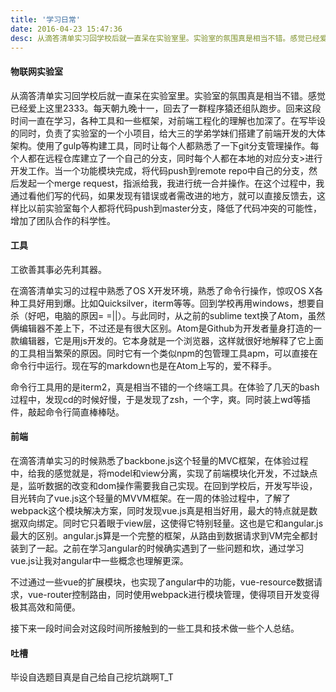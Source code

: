 ```yaml
---
title: '学习日常'
date: 2016-04-23 15:47:36
desc: 从滴答清单实习回学校后就一直呆在实验室里。实验室的氛围真是相当不错。感觉已经爱上这里2333。每天朝九晚十一，回去了一群程序猿还组队跑步。回来这段时间一直在学习，各种工具和一些框架，对前端工程化的理解也加深了。
---
```


#### 物联网实验室
从滴答清单实习回学校后就一直呆在实验室里。实验室的氛围真是相当不错。感觉已经爱上这里2333。每天朝九晚十一，回去了一群程序猿还组队跑步。回来这段时间一直在学习，各种工具和一些框架，对前端工程化的理解也加深了。在写毕设的同时，负责了实验室的一个小项目，给大三的学弟学妹们搭建了前端开发的大体架构。使用了gulp等构建工具，同时让每个人都熟悉了一下git分支管理操作。每个人都在远程仓库建立了一个自己的分支，同时每个人都在本地的对应分支>进行开发工作。当一个功能模块完成，将代码push到remote repo中自己的分支，然后发起一个merge request，指派给我，我进行统一合并操作。在这个过程中，我通过看他们写的代码，如果发现有错误或者需改进的地方，就可以直接反馈去，这样比以前实验室每个人都将代码push到master分支，降低了代码冲突的可能性，增加了团队合作的科学性。

#### 工具
工欲善其事必先利其器。

在滴答清单实习的过程中熟悉了OS X开发环境，熟悉了命令行操作，惊叹OS X各种工具好用到爆。比如Quicksilver，iterm等等。回到学校再用windows，想要自杀（好吧，电脑的原因= =||）。与此同时，从之前的sublime text换了Atom，虽然俩编辑器不差上下，不过还是有很大区别。Atom是Github为开发者量身打造的一款编辑器，它是用js开发的。它本身就是一个浏览器，这样就很好地解释了它上面的工具相当繁荣的原因。同时它有一个类似npm的包管理工具apm，可以直接在命令行中运行。现在写的markdown也是在Atom上写的，爱不释手。

命令行工具用的是iterm2，真是相当不错的一个终端工具。在体验了几天的bash过程中，发现cd的时候好慢，于是发现了zsh，一个字，爽。同时装上wd等插件，敲起命令行简直棒棒哒。

#### 前端
在滴答清单实习的时候熟悉了backbone.js这个轻量的MVC框架，在体验过程中，给我的感觉就是，将model和view分离，实现了前端模块化开发，不过缺点是，监听数据的改变和dom操作需要我自己实现。在回到学校后，开发写毕设，目光转向了vue.js这个轻量的MVVM框架。在一周的体验过程中，了解了webpack这个模块解决方案，同时发现vue.js真是相当好用，最大的特点就是数据双向绑定。同时它只着眼于view层，这使得它特别轻量。这也是它和angular.js最大的区别。angular.js算是一个完整的框架，从路由到数据请求到VM完全都封装到了一起。之前在学习angular的时候确实遇到了一些问题和坎，通过学习vue.js让我对angular中一些概念也理解更深。

不过通过一些vue的扩展模块，也实现了angular中的功能，vue-resource数据请求，vue-router控制路由，同时使用webpack进行模块管理，使得项目开发变得极其高效和简便。

接下来一段时间会对这段时间所接触到的一些工具和技术做一些个人总结。

#### 吐槽
毕设自选题目真是自己给自己挖坑跳啊T_T
